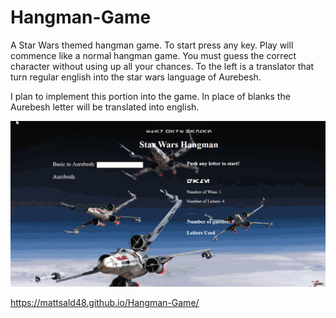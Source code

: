 # Hangman-Game

A Star Wars themed hangman game. To start press any key. Play will commence like a normal hangman game. You must guess the correct character without using up all your chances.  To the left is a translator that turn regular english into the star wars language of Aurebesh. 

I plan to implement this portion into the game.  In place of blanks the Aurebesh letter will be translated into english.

![Star Wars Hangman](assets/images/hangman.gif)

https://mattsald48.github.io/Hangman-Game/